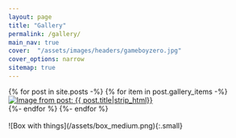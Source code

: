 ```yaml
---
layout: page
title: "Gallery"
permalink: /gallery/
main_nav: true
cover:  "/assets/images/headers/gameboyzero.jpg"
cover_options: narrow
sitemap: true
---
```

<div class="gallery-items">
{% for post in site.posts -%}
  {% for item in post.gallery_items -%}
  <div class="gallery-item">
    <a href="{{ item.image | prepend: site.baseurl }}" class="lightgallery-link" data-sub-html="{{ item.description }} <a href='{{ post.url }}'>Read more ...</a>"><img src="{{ item.gallery_image | prepend: site.baseurl }}" data-src="{{ item.image | prepend: site.baseurl }}" alt="Image from post: {{ post.title|strip_html}}" /></a>
  </div>
  {%- endfor %}
{%- endfor %}
</div>

<br />
![Box with things](/assets/box_medium.png){:.small}
